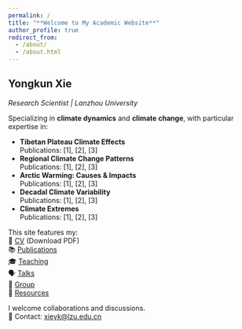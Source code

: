 ```yaml
---
permalink: /
title: "**Welcome to My Academic Website**"
author_profile: true
redirect_from: 
  - /about/
  - /about.html
---
```


## Yongkun Xie  
*Research Scientist | Lanzhou University*  

Specializing in **climate dynamics** and **climate change**, with particular expertise in:

- **Tibetan Plateau Climate Effects**  
  Publications: [1], [2], [3]
- **Regional Climate Change Patterns**  
  Publications: [1], [2], [3]
- **Arctic Warming: Causes & Impacts**  
  Publications: [1], [2], [3]
- **Decadal Climate Variability**  
  Publications: [1], [2], [3]
- **Climate Extremes**  
  Publications: [1], [2], [3]


This site features my:  
📄 [CV](/assets/files/cv.pdf) (Download PDF)  
📚 [Publications](/publications/)  
🎓 [Teaching](/teaching/)  
🗣️ [Talks](/talks/)  
👥 [Group](/portfolio/)  
📂 [Resources](/year-archive/)  

I welcome collaborations and discussions.  
📧 Contact: xieyk@lzu.edu.cn


